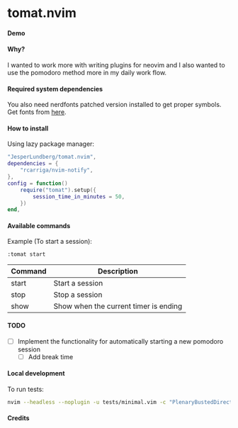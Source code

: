 # tomat.nvim

#### Demo

#### Why?

I wanted to work more with writing plugins for neovim and I also wanted to use the pomodoro method more in my daily work flow.

#### Required system dependencies

You also need nerdfonts patched version installed to get proper symbols.
Get fonts from [here](https://github.com/ryanoasis/nerd-fonts).

#### How to install

Using lazy package manager:

```lua
"JesperLundberg/tomat.nvim",
dependencies = {
    "rcarriga/nvim-notify",
},
config = function()
    require("tomat").setup({
        session_time_in_minutes = 50,
    })
end,
```

#### Available commands

Example (To start a session):

```
:tomat start
```

| Command | Description                           |
| ------- | ------------------------------------- |
| start   | Start a session                       |
| stop    | Stop a session                        |
| show    | Show when the current timer is ending |

#### TODO

- [ ] Implement the functionality for automatically starting a new pomodoro session
  - [ ] Add break time

#### Local development

To run tests:

```bash
nvim --headless --noplugin -u tests/minimal.vim -c "PlenaryBustedDirectory tests/ {minimal_init = 'tests/minimal.vim'}"
```

#### Credits
